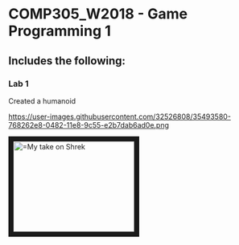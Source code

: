 # COMP305_W2018 - Game Programming 1


## Includes the following:
### Lab 1

Created a humanoid

https://user-images.githubusercontent.com/32526808/35493580-768262e8-0482-11e8-9c55-e2b7dab6ad0e.png

<img src="https://user-images.githubusercontent.com/32526808/35493580-768262e8-0482-11e8-9c55-e2b7dab6ad0e.png" 
alt="=My take on Shrek" width="240" height="180" border="10" />
